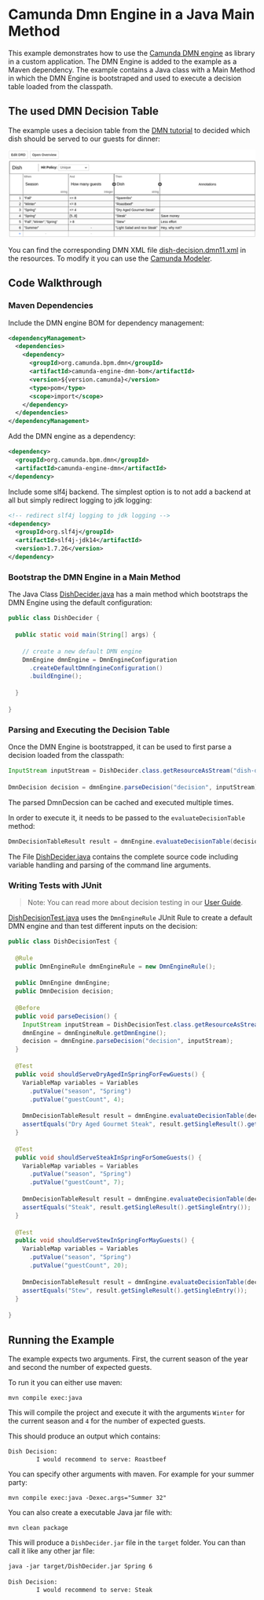 # Camunda Dmn Engine in a Java Main Method

This example demonstrates how to use the [Camunda DMN engine] as library
in a custom application. The DMN Engine is added to the example as a Maven dependency.
The example contains a Java class with a Main Method in which the DMN Engine is bootstraped and
used to execute a decision table loaded from the classpath.

## The used DMN Decision Table

The example uses a decision table from the [DMN tutorial] to decided which dish should be served to our guests for dinner:

![Dish Decision]

You can find the corresponding DMN XML file [dish-decision.dmn11.xml] in the
resources. To modify it you can use the [Camunda Modeler].

## Code Walkthrough

### Maven Dependencies

Include the DMN engine BOM for dependency management:

```xml
<dependencyManagement>
  <dependencies>
    <dependency>
      <groupId>org.camunda.bpm.dmn</groupId>
      <artifactId>camunda-engine-dmn-bom</artifactId>
      <version>${version.camunda}</version>
      <type>pom</type>
      <scope>import</scope>
    </dependency>
  </dependencies>
</dependencyManagement>
```

Add the DMN engine as a dependency:

```xml
<dependency>
  <groupId>org.camunda.bpm.dmn</groupId>
  <artifactId>camunda-engine-dmn</artifactId>
</dependency>
```

Include some slf4j backend. The simplest option is to not add a backend at all but simply redirect logging to jdk logging:

```xml
<!-- redirect slf4j logging to jdk logging -->
<dependency>
  <groupId>org.slf4j</groupId>
  <artifactId>slf4j-jdk14</artifactId>
  <version>1.7.26</version>
</dependency>
```

### Bootstrap the DMN Engine in a Main Method

The Java Class [DishDecider.java] has a main method which bootstraps the DMN Engine using the
default configuration:

```java
public class DishDecider {

  public static void main(String[] args) {

    // create a new default DMN engine
    DmnEngine dmnEngine = DmnEngineConfiguration
      .createDefaultDmnEngineConfiguration()
      .buildEngine();

  }

}

```

### Parsing and Executing the Decision Table

Once the DMN Engine is bootstrapped, it can be used to first parse a decision loaded from the classpath:

```java
InputStream inputStream = DishDecider.class.getResourceAsStream("dish-decision.dmn11.xml");

DmnDecision decision = dmnEngine.parseDecision("decision", inputStream);

```

The parsed DmnDecsion can be cached and executed multiple times.

In order to execute it, it needs to be passed to the `evaluateDecisionTable` method:

```java
DmnDecisionTableResult result = dmnEngine.evaluateDecisionTable(decision, variables);
```

The File [DishDecider.java] contains the complete source code including variable handling and parsing
of the command line arguments.

### Writing Tests with JUnit

> Note: You can read more about decision testing in our [User Guide].

[DishDecisionTest.java] uses the `DmnEngineRule` JUnit Rule to create a default DMN engine and than test different
inputs on the decision:

```java
public class DishDecisionTest {

  @Rule
  public DmnEngineRule dmnEngineRule = new DmnEngineRule();

  public DmnEngine dmnEngine;
  public DmnDecision decision;

  @Before
  public void parseDecision() {
    InputStream inputStream = DishDecisionTest.class.getResourceAsStream("dish-decision.dmn11.xml");
    dmnEngine = dmnEngineRule.getDmnEngine();
    decision = dmnEngine.parseDecision("decision", inputStream);
  }

  @Test
  public void shouldServeDryAgedInSpringForFewGuests() {
    VariableMap variables = Variables
      .putValue("season", "Spring")
      .putValue("guestCount", 4);

    DmnDecisionTableResult result = dmnEngine.evaluateDecisionTable(decision, variables);
    assertEquals("Dry Aged Gourmet Steak", result.getSingleResult().getSingleEntry());
  }

  @Test
  public void shouldServeSteakInSpringForSomeGuests() {
    VariableMap variables = Variables
      .putValue("season", "Spring")
      .putValue("guestCount", 7);

    DmnDecisionTableResult result = dmnEngine.evaluateDecisionTable(decision, variables);
    assertEquals("Steak", result.getSingleResult().getSingleEntry());
  }

  @Test
  public void shouldServeStewInSpringForMayGuests() {
    VariableMap variables = Variables
      .putValue("season", "Spring")
      .putValue("guestCount", 20);

    DmnDecisionTableResult result = dmnEngine.evaluateDecisionTable(decision, variables);
    assertEquals("Stew", result.getSingleResult().getSingleEntry());
  }

}
```

## Running the Example

The example expects two arguments. First, the current season of the year and second the number of expected guests.

To run it you can either use maven:

```
mvn compile exec:java
```

This will compile the project and execute it with the arguments
`Winter` for the current season and `4` for the number of expected guests.

This should produce an output which contains:

```
Dish Decision:
        I would recommend to serve: Roastbeef
```

You can specify other arguments with maven. For example for your summer party:

```
mvn compile exec:java -Dexec.args="Summer 32"
```

You can also create a executable Java jar file with:

```
mvn clean package
```

This will produce a `DishDecider.jar` file in the `target` folder. You can
than call it like any other jar file:

```
java -jar target/DishDecider.jar Spring 6

Dish Decision:
        I would recommend to serve: Steak
```


[Camunda DMN engine]: https://docs.camunda.org/manual/7.14/user-guide/dmn-engine/
[DMN tutorial]: https://camunda.com/dmn/
[Dish Decision]: src/main/resources/org/camunda/bpm/example/dish-decision.png
[dish-decision.dmn11.xml]: src/main/resources/org/camunda/bpm/example/dish-decision.dmn11.xml
[Camunda Modeler]: https://camunda.com/products/camunda-bpm/modeler/
[DishDecider.java]: src/main/java/org/camunda/bpm/example/DishDecider.java
[User Guide]: https://docs.camunda.org/manual/7.14/user-guide/dmn-engine/testing/
[DishDecisionTest.java]: src/test/java/org/camunda/bpm/example/DishDecisionTest.java
